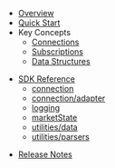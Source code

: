 * [Overview](/content/product_overview)
* [Quick Start](/content/quick_start)
* Key Concepts
  * [Connections](/content/concepts/connections)
  * [Subscriptions](/content/concepts/subscriptions)
  * [Data Structures](/content/concepts/data_structures)
<!--- sdk_open -->
* [SDK Reference](/content/sdk_reference)
	* [connection](/content/sdk/connection)
	* [connection/adapter](/content/sdk/connection-adapter)
	* [logging](/content/sdk/logging)
	* [marketState](/content/sdk/marketstate)
	* [utilities/data](/content/sdk/utilities-data)
	* [utilities/parsers](/content/sdk/utilities-parsers)
<!--- sdk_close -->
* [Release Notes](/content/release_notes)
